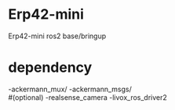 # Erp42-mini
Erp42-mini ros2 base/bringup

# dependency	
  -ackermann_mux/
  -ackermann_msgs/	
 #(optional)
  -realsense_camera 
	-livox_ros_driver2

